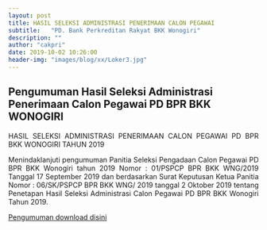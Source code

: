 ```yaml
---
layout: post
title: HASIL SELEKSI ADMINISTRASI PENERIMAAN CALON PEGAWAI
subtitle:   "PD. Bank Perkreditan Rakyat BKK Wonogiri"
description: ""
author: "cakpri"
date: 2019-10-02 10:26:00
header-img: "images/blog/xx/Loker3.jpg"
---
```



## Pengumuman Hasil Seleksi Administrasi Penerimaan Calon Pegawai PD BPR BKK WONOGIRI

<div style="text-align: justify;">

HASIL SELEKSI ADMINISTRASI PENERIMAAN CALON PEGAWAI
PD BPR BKK WONOGIRI
TAHUN 2019

Menindaklanjuti pengumuman Panitia Seleksi Pengadaan Calon Pegawai PD BPR BKK Wonogiri tahun 2019
Nomor : 01/PSPCP BPR BKK WNG/2019 Tanggal 17 September 2019 dan berdasarkan Surat Keputusan Ketua
Panitia Nomor : 06/SK/PSPCP BPR BKK WNG/ 2019 tanggal 2 Oktober 2019 tentang Penetapan Hasil Seleksi Administrasi Calon Pegawai PD BPR BKK Wonogiri Tahun 2019.
</div>


[Pengumuman download disini](/publikasi/Loker/PENGUMUMAN_seleksi_administrasi_pegawai_2019.pdf)






